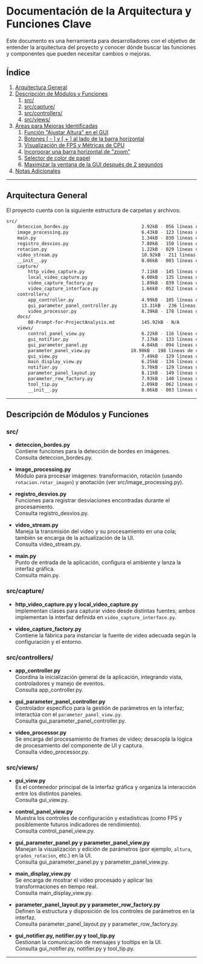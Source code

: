 # Documentación de la Arquitectura y Funciones Clave

Este documento es una herramienta para desarrolladores con el objetivo de entender la arquitectura del proyecto y conocer dónde buscar las funciones y componentes que pueden necesitar cambios o mejoras.

## Índice

1. [Arquitectura General](#arquitectura-general)
2. [Descripción de Módulos y Funciones](#descripción-de-módulos-y-funciones)
   1. [src/](#src)
   2. [src/capture/](#srccapture)
   3. [src/controllers/](#srctrollers)
   4. [src/views/](#srcviews)
3. [Áreas para Mejoras Identificadas](#áreas-para-mejoras-identificadas)
   1. [Función "Ajustar Altura" en el GUI](#función-ajustar-altura-en-el-gui)
   2. [Botones [ - ] y [ + ] al lado de la barra horizontal](#botones--y--al-lado-de-la-barra-horizontal)
   3. [Visualización de FPS y Métricas de CPU](#visualización-de-fps-y-métricas-de-cpu)
   4. [Incorporar una barra horizontal de "zoom"](#incorporar-una-barra-horizontal-de-zoom)
   5. [Selector de color de papel](#selector-de-color-de-papel)
   6. [Maximizar la ventana de la GUI después de 2 segundos](#maximizar-la-ventana-de-la-gui-después-de-2-segundos)
4. [Notas Adicionales](#notas-adicionales)

---

## Arquitectura General

El proyecto cuenta con la siguiente estructura de carpetas y archivos:

```bash
src/
    deteccion_bordes.py                           2.92kB - 056 líneas de código
    image_processing.py                           6.43kB - 123 líneas de código
    main.py                                       1.34kB - 030 líneas de código
    registro_desvios.py                           7.80kB - 150 líneas de código
    rotacion.py                                   1.22kB - 029 líneas de código
    video_stream.py                               10.92kB - 211 líneas de código
    __init__.py                                   0.06kB - 003 líneas de código
    capture/
        http_video_capture.py                     7.11kB - 145 líneas de código
        local_video_capture.py                    6.00kB - 135 líneas de código
        video_capture_factory.py                  1.89kB - 039 líneas de código
        video_capture_interface.py                1.66kB - 052 líneas de código
    controllers/
        app_controller.py                         4.99kB - 105 líneas de código
        gui_parameter_panel_controller.py         13.31kB - 236 líneas de código
        video_processor.py                        8.39kB - 178 líneas de código
    docs/
        00-Prompt-for-ProjectAnalysis.md          145.92kB - N/A
    views/
        control_panel_view.py                     6.22kB - 116 líneas de código
        gui_notifier.py                           7.17kB - 133 líneas de código
        gui_parameter_panel.py                    4.84kB - 094 líneas de código
        parameter_panel_view.py               10.90kB - 198 líneas de código
        gui_view.py                               7.49kB - 129 líneas de código
        main_display_view.py                      6.25kB - 134 líneas de código
        notifier.py                               5.70kB - 129 líneas de código
        parameter_panel_layout.py                 8.11kB - 149 líneas de código
        parameter_row_factory.py                  7.93kB - 140 líneas de código
        tool_tip.py                               2.09kB - 062 líneas de código
        __init__.py                               0.06kB - 003 líneas de código
```

---

## Descripción de Módulos y Funciones

### src/
- **deteccion_bordes.py**  
  Contiene funciones para la detección de bordes en imágenes.  
  Consulta deteccion_bordes.py.

- **image_processing.py**  
  Módulo para procesar imágenes: transformación, rotación (usando `rotacion.rotar_imagen`) y anotación (ver src/image_processing.py).  

- **registro_desvios.py**  
  Funciones para registrar desviaciones encontradas durante el procesamiento.  
  Consulta registro_desvios.py.

- **video_stream.py**  
  Maneja la transmisión del video y su procesamiento en una cola; también se encarga de la actualización de la UI.  
  Consulta video_stream.py.

- **main.py**  
  Punto de entrada de la aplicación, configura el ambiente y lanza la interfaz gráfica.  
  Consulta main.py.

### src/capture/
- **http_video_capture.py y local_video_capture.py**  
  Implementan clases para capturar video desde distintas fuentes; ambos implementan la interfaz definida en `video_capture_interface.py`.

- **video_capture_factory.py**  
  Contiene la fábrica para instanciar la fuente de video adecuada según la configuración y el entorno.

### src/controllers/
- **app_controller.py**  
  Coordina la inicialización general de la aplicación, integrando vista, controladores y manejo de eventos.  
  Consulta app_controller.py.

- **gui_parameter_panel_controller.py**  
  Controlador específico para la gestión de parámetros en la interfaz; interactúa con el `parameter_panel_view.py`.  
  Consulta gui_parameter_panel_controller.py.

- **video_processor.py**  
  Se encarga del procesamiento de frames de video; desacopla la lógica de procesamiento del componente de UI y captura.  
  Consulta video_processor.py.

### src/views/
- **gui_view.py**  
  Es el contenedor principal de la interfaz gráfica y organiza la interacción entre los distintos paneles.  
  Consulta gui_view.py.

- **control_panel_view.py**  
  Muestra los controles de configuración y estadísticas (como FPS y posiblemente futuros indicadores de rendimiento).  
  Consulta control_panel_view.py.

- **gui_parameter_panel.py y parameter_panel_view.py**  
  Manejan la visualización y edición de parámetros (por ejemplo, `altura`, `grados_rotacion`, etc.) en la UI.  
  Consulta gui_parameter_panel.py y parameter_panel_view.py.

- **main_display_view.py**  
  Se encarga de mostrar el video procesado y aplicar las transformaciones en tiempo real.  
  Consulta main_display_view.py.

- **parameter_panel_layout.py y parameter_row_factory.py**  
  Definen la estructura y disposición de los controles de parámetros en la interfaz.  
  Consulta parameter_panel_layout.py y parameter_row_factory.py.

- **gui_notifier.py, notifier.py y tool_tip.py**  
  Gestionan la comunicación de mensajes y tooltips en la UI.  
  Consulta gui_notifier.py, notifier.py y tool_tip.py.

---
